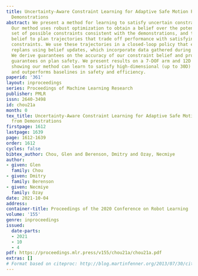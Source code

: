 ```yaml
---
title: Uncertainty-Aware Constraint Learning for Adaptive Safe Motion Planning from
  Demonstrations
abstract: We present a method for learning to satisfy uncertain constraints from demonstrations.
  Our method uses robust optimization to obtain a belief over the potentially infinite
  set of possible constraints consistent with the demonstrations, and then uses this
  belief to plan trajectories that trade off performance with satisfying the possible
  constraints. We use these trajectories in a closed-loop policy that executes and
  replans using belief updates, which incorporate data gathered during execution.
  We derive guarantees on the accuracy of our constraint belief and probabilistic
  guarantees on plan safety. We present results on a 7-DOF arm and 12D quadrotor,
  showing our method can learn to satisfy high-dimensional (up to 30D) uncertain constraints
  and outperforms baselines in safety and efficiency.
paperid: '361'
layout: inproceedings
series: Proceedings of Machine Learning Research
publisher: PMLR
issn: 2640-3498
id: chou21a
month: 0
tex_title: Uncertainty-Aware Constraint Learning for Adaptive Safe Motion Planning
  from Demonstrations
firstpage: 1612
lastpage: 1639
page: 1612-1639
order: 1612
cycles: false
bibtex_author: Chou, Glen and Berenson, Dmitry and Ozay, Necmiye
author:
- given: Glen
  family: Chou
- given: Dmitry
  family: Berenson
- given: Necmiye
  family: Ozay
date: 2021-10-04
address:
container-title: Proceedings of the 2020 Conference on Robot Learning
volume: '155'
genre: inproceedings
issued:
  date-parts:
  - 2021
  - 10
  - 4
pdf: https://proceedings.mlr.press/v155/chou21a/chou21a.pdf
extras: []
# Format based on citeproc: http://blog.martinfenner.org/2013/07/30/citeproc-yaml-for-bibliographies/
---
```


